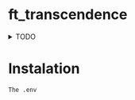 # ft_transcendence

<details>

<summary>TODO</summary>

## Continuel


- [x] Minor module: Use a framework or a toolkit to build the frontend.

- [x] Minor module: Use a database for the backend.

- [ ] Minor module: Expanding browser compatibility.

- [x] Minor module: Supports multiple languages.

## debut - Milieu

- [ ] Major module: Standard user management, authentication, users across tournaments.

- [x] Major module: Implementing a remote authentication.

- [x] Major module: Implement Two-Factor Authentication (2FA) and JWT.

- [ ] Minor module: User and Game Stats Dashboards


## Milieu - Fin

- [ ] Major module: Remote players

- [ ] Major module: Multiplayer (more than 2 players in the same game).

- [x] Major module: Live chat.

- [ ] Major module: Introduce an AI opponent.

- [ ] Major module: Replace basic Pong with server-side Pong and implement an API.

## Fin

- [ ] Major module: Store the score of a tournament in the Blockchain.

- [ ] Minor module: GDPR compliance options with user anonymization, local data management, and Account Deletion.

- [ ] Minor module: Server-Side Rendering (SSR) integration.

- [ ] Devops

## Bonus

- [ ] Major module: Add another game with user history and matchmaking.

- [ ] Minor module: Game customization options.

## C'est mort
• Graphics

• Major module: Enabling Pong gameplay via CLI against web users with
API integration.

• Major module: Use a framework to build the backend.

• Minor module: Support on all devices.


</details>

# Instalation

```The .env```


